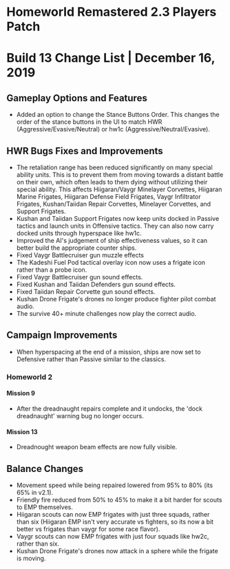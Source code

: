 # Homeworld Remastered 2.3 Players Patch
# Build 13 Change List | December 16, 2019

## Gameplay Options and Features
* Added an option to change the Stance Buttons Order. This changes the order of the stance buttons in the UI to match HWR (Aggressive/Evasive/Neutral) or hw1c (Aggressive/Neutral/Evasive).

## HWR Bugs Fixes and Improvements
* The retaliation range has been reduced significantly on many special ability units. This is to prevent them from moving towards a distant battle on their own, which often leads to them dying without utilizing their special ability. This affects Hiigaran/Vaygr Minelayer Corvettes, Hiigaran Marine Frigates, Hiigaran Defense Field Frigates, Vaygr Infiltrator Frigates, Kushan/Taiidan Repair Corvettes, Minelayer Corvettes, and Support Frigates.
* Kushan and Taiidan Support Frigates now keep units docked in Passive tactics and launch units in Offensive tactics. They can also now carry docked units through hyperspace like hw1c.
* Improved the AI's judgement of ship effectiveness values, so it can better build the appropriate counter ships.
* Fixed Vaygr Battlecruiser gun muzzle effects
* The Kadeshi Fuel Pod tactical overlay icon now uses a frigate icon rather than a probe icon.
* Fixed Vaygr Battlecruiser gun sound effects.
* Fixed Kushan and Taiidan Defenders gun sound effects.
* Fixed Taiidan Repair Corvette gun sound effects.
* Kushan Drone Frigate's drones no longer produce fighter pilot combat audio.
* The survive 40+ minute challenges now play the correct audio.

## Campaign Improvements
* When hyperspacing at the end of a mission, ships are now set to Defensive rather than Passive similar to the classics.
### Homeworld 2
#### Mission 9
* After the dreadnaught repairs complete and it undocks, the 'dock dreadnaught' warning bug no longer occurs.
#### Mission 13
* Dreadnought weapon beam effects are now fully visible.

## Balance Changes
* Movement speed while being repaired lowered from 95% to 80% (its 65% in v2.1).
* Friendly fire reduced from 50% to 45% to make it a bit harder for scouts to EMP themselves.
* Hiigaran scouts can now EMP frigates with just three squads, rather than six (Hiigaran EMP isn't very accurate vs fighters, so its now a bit better vs frigates than vaygr for some race flavor).
* Vaygr scouts can now EMP frigates with just four squads like hw2c, rather than six.
* Kushan Drone Frigate's drones now attack in a sphere while the frigate is moving.